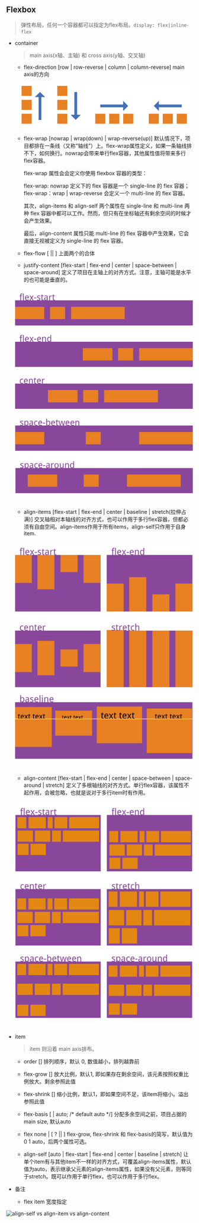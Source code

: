 ## Flexbox

  > 弹性布局，任何一个容器都可以指定为flex布局。`display: flex|inline-flex`

* container

  > main axis(x轴、主轴) 和 cross axis(y轴、交叉轴)

  - flex-direction [row | row-reverse | column | column-reverse] main axis的方向

  ![](./images/direction.png)

  - flex-wrap [nowrap | wrap(down) | wrap-reverse(up)] 默认情况下，项目都排在一条线（又称”轴线”）上。flex-wrap属性定义，如果一条轴线排不下，如何换行。nowrap会带来单行flex容器，其他属性值将带来多行flex容器。

    flex-wrap 属性会会定义你使用 flexbox 容器的类型：

    flex-wrap: nowrap 定义下的 flex 容器是一个 single-line 的 flex 容器；
    flex-wrap：wrap | wrap-reverse 会定义一个 multi-line 的 flex 容器。

    其次，align-items 和 align-self 两个属性在 single-line 和 multi-line 两种 flex 容器中都可以工作。然而，但只有在坐标轴还有剩余空间的时候才会产生效果。

    最后，align-content 属性只能 multi-line 的 flex 容器中产生效果，它会直接无视被定义为 single-line 的 flex 容器。

  - flex-flow [<flex-direction> || <flex-wrap>] 上面两个的合体

  - justify-content [flex-start | flex-end | center | space-between | space-around] 定义了项目在主轴上的对齐方式。注意，主轴可能是水平的也可能是垂直的。

  ![](./images/justify.png)

  - align-items [flex-start | flex-end | center | baseline | stretch(拉伸占满)] 交叉轴相对本轴线的对齐方式，也可以作用于多行flex容器，但都必须有自由空间。align-items作用于所有items，align-self只作用于自身item.

  ![](./images/align.png)

  - align-content [flex-start | flex-end | center | space-between | space-around | stretch] 定义了多根轴线的对齐方式。单行flex容器，该属性不起作用，会被忽略，也就是说对于多行item时有作用。

  ![](./images/align-content.png)

* item

  > item 则沿着 main axis排布。

  - order [<integer>] 排列顺序，默认 0, 数值越小，排列越靠前

  - flex-grow [<number>] 放大比例，默认1, 即如果存在剩余空间，该元素按照权重比例放大。剩余参照此值

  - flex-shrink [<number>] 缩小比例，默认1，即如果空间不足，该item将缩小。溢出参照此值

  - flex-basis [<length> | auto; /* default auto */] 分配多余空间之前，项目占据的 main size, 默认auto

  - flex none | [ <flex-grow> <flex-shrink>? || <flex-basis> ] flex-grow, flex-shrink 和 flex-basis的简写，默认值为0 1 auto，后两个属性可选。

  - align-self [auto | flex-start | flex-end | center | baseline | stretch] 让单个item有与其他item不一样的对齐方式，可覆盖align-items属性，默认值为auto，表示继承父元素的align-items属性，如果没有父元素，则等同于stretch。既可以作用于单行flex，也可以作用于多行flex。

* 备注

  - flex item 宽度指定

![align-self vs align-item vs align-content](https://juejin.im/entry/5b1de4c15188257d53145ce8)
